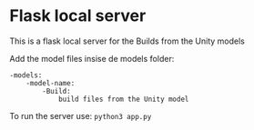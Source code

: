 # Flask local server

This is a flask local server for the Builds from the Unity models

Add the model files insise de models folder:

```
-models:
    -model-name:
        -Build:
            build files from the Unity model
```

To run the server use: `python3 app.py`